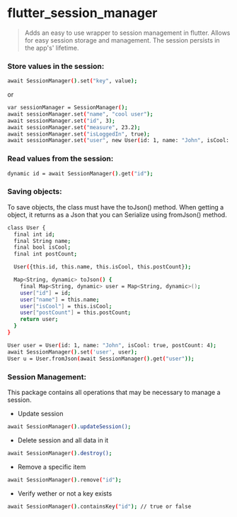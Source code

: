 # flutter_session_manager

> Adds an easy to use wrapper to session management in flutter. Allows for easy session storage and management. The session persists in the app's' lifetime.

### Store values in the session:
```sh
await SessionManager().set("key", value);
```
or
```sh
var sessionManager = SessionManager();
await sessionManager.set("name", "cool user");
await sessionManager.set("id", 3);
await sessionManager.set("measure", 23.2);
await sessionManager.set("isLoggedIn", true);
await sessionManager.set("user", new User(id: 1, name: "John", isCool: true, postCount: 4));
```

### Read values from the session:
```sh
dynamic id = await SessionManager().get("id");
```
### Saving objects:
To save objects, the class must have the toJson() method. When getting a object, it returns as a Json that you can Serialize using fromJson() method.

```sh
class User {
  final int id;
  final String name;
  final bool isCool;
  final int postCount;

  User({this.id, this.name, this.isCool, this.postCount});

  Map<String, dynamic> toJson() {
    final Map<String, dynamic> user = Map<String, dynamic>();
    user["id"] = id;
    user["name"] = this.name;
    user["isCool"] = this.isCool;
    user["postCount"] = this.postCount;
    return user;
  }
}

User user = User(id: 1, name: "John", isCool: true, postCount: 4);
await SessionManager().set('user', user);
User u = User.fromJson(await SessionManager().get("user"));
```

### Session Management:
This package contains all operations that may be necessary to manage a session.

- Update session
```sh
await SessionManager().updateSession();
```

- Delete session and all data in it
```sh
await SessionManager().destroy();
```

- Remove a specific item
```sh
await SessionManager().remove("id");
```

- Verify wether or not a key exists
```sh
await SessionManager().containsKey("id"); // true or false
```